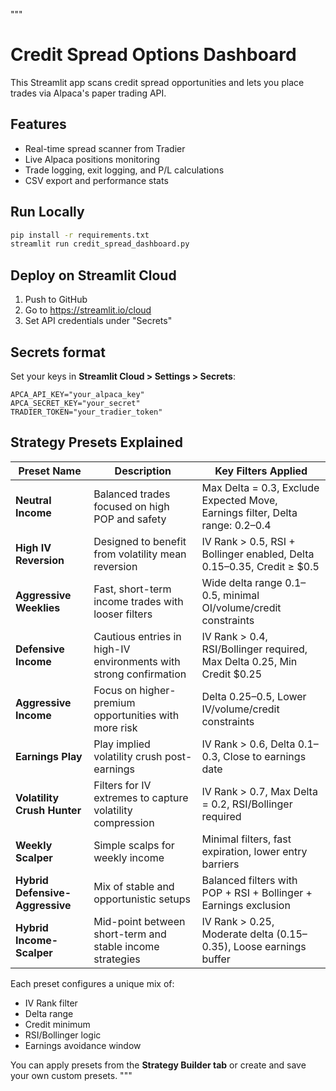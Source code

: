 """
# Credit Spread Options Dashboard

This Streamlit app scans credit spread opportunities and lets you place trades via Alpaca's paper trading API.

## Features
- Real-time spread scanner from Tradier
- Live Alpaca positions monitoring
- Trade logging, exit logging, and P/L calculations
- CSV export and performance stats

## Run Locally
```bash
pip install -r requirements.txt
streamlit run credit_spread_dashboard.py
```

## Deploy on Streamlit Cloud
1. Push to GitHub
2. Go to https://streamlit.io/cloud
3. Set API credentials under "Secrets"

## Secrets format
Set your keys in **Streamlit Cloud > Settings > Secrets**:
```
APCA_API_KEY="your_alpaca_key"
APCA_SECRET_KEY="your_secret"
TRADIER_TOKEN="your_tradier_token"
```

## Strategy Presets Explained

| Preset Name              | Description                                                                 | Key Filters Applied                                                                                   |
|--------------------------|-----------------------------------------------------------------------------|--------------------------------------------------------------------------------------------------------|
| **Neutral Income**       | Balanced trades focused on high POP and safety                              | Max Delta = 0.3, Exclude Expected Move, Earnings filter, Delta range: 0.2–0.4                         |
| **High IV Reversion**    | Designed to benefit from volatility mean reversion                          | IV Rank > 0.5, RSI + Bollinger enabled, Delta 0.15–0.35, Credit ≥ $0.5                                |
| **Aggressive Weeklies**  | Fast, short-term income trades with looser filters                          | Wide delta range 0.1–0.5, minimal OI/volume/credit constraints                                         |
| **Defensive Income**     | Cautious entries in high-IV environments with strong confirmation           | IV Rank > 0.4, RSI/Bollinger required, Max Delta 0.25, Min Credit $0.25                               |
| **Aggressive Income**    | Focus on higher-premium opportunities with more risk                        | Delta 0.25–0.5, Lower IV/volume/credit constraints                                                    |
| **Earnings Play**        | Play implied volatility crush post-earnings                                 | IV Rank > 0.6, Delta 0.1–0.3, Close to earnings date                                                   |
| **Volatility Crush Hunter**| Filters for IV extremes to capture volatility compression                  | IV Rank > 0.7, Max Delta = 0.2, RSI/Bollinger required                                                 |
| **Weekly Scalper**       | Simple scalps for weekly income                                             | Minimal filters, fast expiration, lower entry barriers                                                |
| **Hybrid Defensive-Aggressive** | Mix of stable and opportunistic setups                             | Balanced filters with POP + RSI + Bollinger + Earnings exclusion                                      |
| **Hybrid Income-Scalper**| Mid-point between short-term and stable income strategies                   | IV Rank > 0.25, Moderate delta (0.15–0.35), Loose earnings buffer                                      |

Each preset configures a unique mix of:
- IV Rank filter
- Delta range
- Credit minimum
- RSI/Bollinger logic
- Earnings avoidance window

You can apply presets from the **Strategy Builder tab** or create and save your own custom presets.
"""
